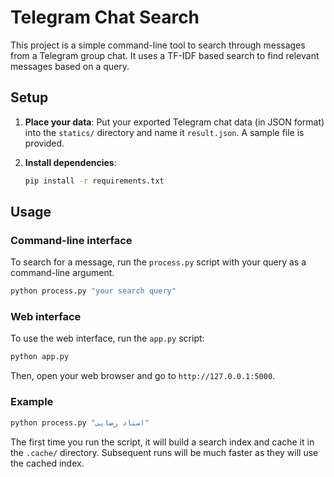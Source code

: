 # Telegram Chat Search

This project is a simple command-line tool to search through messages from a Telegram group chat. It uses a TF-IDF based search to find relevant messages based on a query.

## Setup

1.  **Place your data**: Put your exported Telegram chat data (in JSON format) into the `statics/` directory and name it `result.json`. A sample file is provided.

2.  **Install dependencies**:
    ```bash
    pip install -r requirements.txt
    ```

## Usage

### Command-line interface

To search for a message, run the `process.py` script with your query as a command-line argument.

```bash
python process.py "your search query"
```

### Web interface

To use the web interface, run the `app.py` script:

```bash
python app.py
```

Then, open your web browser and go to `http://127.0.0.1:5000`.

### Example

```bash
python process.py "استاد رضایی"
```

The first time you run the script, it will build a search index and cache it in the `.cache/` directory. Subsequent runs will be much faster as they will use the cached index.
